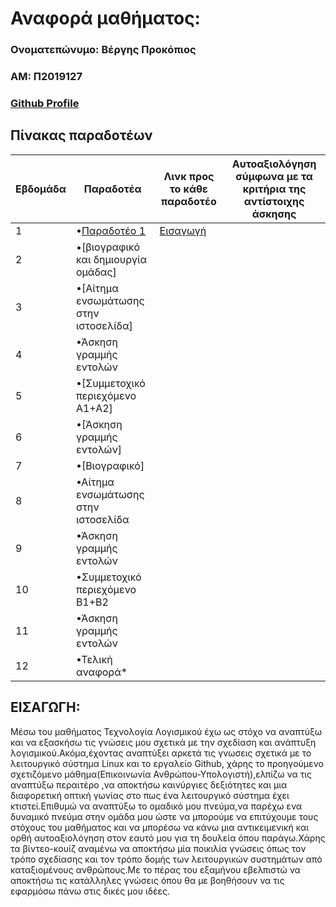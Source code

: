 # Αναφορά μαθήματος:
 ### Ονοματεπώνυμο: Βέργης Προκόπιος  <br/>
 ### ΑΜ: Π2019127  <br/>
 ### [Github Profile](https://github.com/p19verg)
 ## Πίνακας παραδοτέων
| Εβδομάδα | Παραδοτέα | Λινκ προς το κάθε παραδοτέο | Αυτοαξιολόγηση σύμφωνα με τα κριτήρια της αντίστοιχης άσκησης |
| --- | --- | --- | --- 
| 1 | •[Παραδοτέο 1 ](https://github.com/p19verg/sw/blob/2019127/projects/2019127/README.md#%CE%B5%CE%B9%CF%83%CE%B1%CE%B3%CF%89%CE%B3%CE%B7) |  [Εισαγωγή](https://github.com/p19verg/sw/tree/2019127/projects/2019127#%CE%B5%CE%B9%CF%83%CE%B1%CE%B3%CF%89%CE%B3%CE%B7) | |
| 2 | •[βιογραφικό και δημιουργία ομάδας] || |
| 3 | •[Αίτημα ενσωμάτωσης στην ιστοσελίδα] | | |
| 4 | •Άσκηση γραμμής εντολών |  | |
| 5 | •[Συμμετοχικό περιεχόμενο A1+A2] |  |
| 6 | •[Άσκηση γραμμής εντολών] | | |
| 7 | •[Βιογραφικό] | | |
| 8 | •Αίτημα ενσωμάτωσης στην ιστοσελίδα | | |
| 9 | •Άσκηση γραμμής εντολών | | |
| 10 | •Συμμετοχικό περιεχόμενο B1+B2 | | |
| 11 | •Άσκηση γραμμής εντολών | | |
| 12 | •Τελική αναφορά* | | | <br/>

## ΕΙΣΑΓΩΓΗ:
Μέσω του μαθήματος Τεχνολογία Λογισμικού έχω ως στόχο να αναπτύξω και να εξασκήσω τις γνώσεις μου σχετικά με την σχεδίαση και ανάπτυξη λογισμικού.Ακόμα,έχοντας αναπτύξει αρκετά τις γνωσεις σχετικά με το λειτουργικό σύστημα Linux και το εργαλείο Github, χάρης το προηγούμενο σχετιζόμενο μάθημα(Επικοινωνία Ανθρώπου-Υπολογιστή),ελπίζω να τις αναπτύξω περαιτέρο ,να αποκτήσω καινύργιες δεξιότητες και μια διαφορετική οπτική γωνίας στο πως ένα λειτουργικό σύστημα έχει κτιστεί.Επιθυμώ να αναπτύξω το ομαδικό μου πνεύμα,να παρέχω ενα δυναμικό πνεύμα στην ομάδα μου ώστε να μπορούμε να επιτύχουμε τους στόχους του μαθήματος και να μπορέσω να κάνω μια αντικειμενική και ορθή αυτοαξιολόγηση στον εαυτό μου για τη δουλεία όπου παράγω.Χάρης τα βίντεο-κουίζ αναμένω να αποκτήσω μία ποικιλία γνώσεις όπως τον τρόπο σχεδίασης και τον τρόπο δομής των λειτουργικών συστημάτων από καταξιομένους ανθρώπους.Με το πέρας του εξαμήνου εβελπιστώ να αποκτήσω τις κατάλληλες γνώσεις όπου θα με βοηθήσουν να τις εφαρμόσω πάνω στις δικές μου ιδέες.

